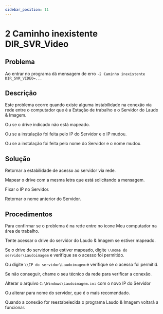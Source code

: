 ```yaml
---
sidebar_position: 11
---
```


# 2 Caminho inexistente DIR_SVR_Video

## Problema

Ao entrar no programa dá mensagem de erro `-2 Caminho
inexistente DIR_SVR_VIDEO=...`

## Descrição

Este problema ocorre quando existe alguma instabilidade na
conexão via rede entre o computador que é a Estação de trabalho
e o Servidor do Laudo & Imagem.

Ou se o drive indicado não está mapeado.

Ou se a instalação foi feita pelo IP do Servidor e o IP mudou.

Ou se a instalação foi feita pelo nome do Servidor e o nome
mudou.

## Solução

Retornar a estabilidade de acesso ao servidor via rede.

Mapear o drive com a mesma letra que está solicitando a
mensagem.

Fixar o IP no Servidor.

Retornar o nome anterior do Servidor.

## Procedimentos

Para confirmar se o problema é na rede entre no ícone Meu
computador na área de trabalho.

Tente acessar o drive do servidor do Laudo & Imagem se estiver
mapeado.

Se o drive do servidor não estiver mapeado, digite `\\nome do
servidor\Laudoimagem` e verifique se o acesso foi permitido.

Ou  digite `\\IP do servidor\Laudoimagem` e verifique se o
acesso foi permitid.

Se não conseguir, chame o seu técnico da rede para verificar a
conexão.

Alterar o arquivo `C:\Windows\Laudoimagem.ini` com o novo IP do
Servidor

Ou alterar para nome do servidor, que é o mais recomendado.

Quando a conexão for reestabelecida o programa Laudo & Imagem
voltará a funcionar.